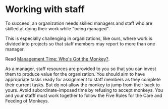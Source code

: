 # Working with staff

To succeed, an organization needs skilled managers and staff who are skilled at doing their work while "being managed".

This is especially challenging in organizations, like ours, where work is divided into projects so that staff members may report to more than one manager.

Read [Management Time: Who's Got the Monkey?](https://hbr.org/1999/11/management-time-whos-got-the-monkey). 

As a manager, staff resources are provided to you so that you can invest them to produce value for the organization. You should aim to have appropriate tasks ready for assignment to staff members as they complete their current tasks. But do not allow the monkey to jump from their back to yours. Avoid subordinate-imposed time by refusing to accept monkeys. You and your stafff must work together to follow the Five Rules for the Care and Feeding of Monkeys.
